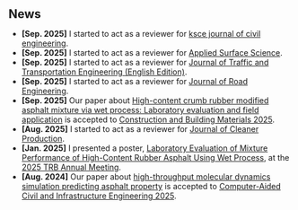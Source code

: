 <h2 style="margin: 60px 0px 10px;">News</h2>

<ul>
<li><strong>[Sep. 2025]</strong> I started to act as a reviewer for <a href="https://www.sciencedirect.com/journal/ksce-journal-of-civil-engineering">ksce journal of civil engineering</a>.</li>
<li><strong>[Sep. 2025]</strong> I started to act as a reviewer for <a href="https://www.sciencedirect.com/journal/applied-surface-science">Applied Surface Science</a>.</li>
<li><strong>[Sep. 2025]</strong> I started to act as a reviewer for <a href="https://jtte.chd.edu.cn/">
Journal of Traffic and Transportation Engineering (English Edition)</a>.</li>
<li><strong>[Sep. 2025]</strong> I started to act as a reviewer for <a href="https://www.sciencedirect.com/journal/journal-of-road-engineering">
Journal of Road Engineering</a>.</li>
<li><strong>[Sep. 2025]</strong> Our paper about <a href="https://doi.org/10.1016/j.conbuildmat.2025.143438">High-content crumb rubber modified asphalt mixture via wet process: Laboratory evaluation and field application</a> is accepted to <a href="https://www.sciencedirect.com/journal/construction-and-building-materials">Construction and Building Materials 2025</a>.</li>
<li><strong>[Aug. 2025]</strong> I started to act as a reviewer for <a href="https://www.sciencedirect.com/journal/journal-of-cleaner-production">
Journal of Cleaner Production</a>.</li>
<li><strong>[Jan. 2025]</strong> I presented a poster, <a href="./publications/">Laboratory Evaluation of Mixture Performance of High-Content Rubber Asphalt Using Wet Process</a>, at the <a href="https://www.nationalacademies.org/event/885_01-2025_2025-trb-annual-meeting">2025 TRB Annual Meeting</a>.</li>
<li><strong>[Aug. 2024]</strong> Our paper about <a href="https://onlinelibrary.wiley.com/doi/full/10.1111/mice.13325">high-throughput molecular dynamics simulation predicting asphalt property</a> is accepted to <a href="https://cvpr.thecvf.com/">Computer-Aided Civil and Infrastructure Engineering 2025</a>.</li>
</ul>
